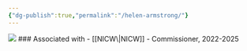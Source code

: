 ```yaml
---
{"dg-publish":true,"permalink":"/helen-armstrong/"}
---
```


<img src="https://nationalinfrastructurecommission.wales/wp-content/uploads/2022/07/gdp-007-HS-m-1980x2475.jpg">
### Associated with
- [[NICW\|NICW]]
	- Commissioner, 2022-2025
